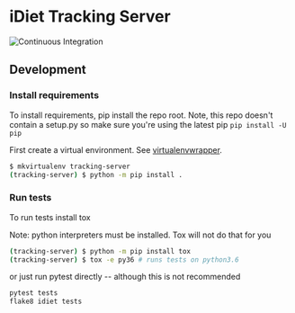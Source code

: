 iDiet Tracking Server
=====================


![Continuous Integration](https://github.com/johnhoman/tracking-server/workflows/Continuous%20Integration/badge.svg)

## Development
### Install requirements
To install requirements, pip install the repo root. Note, this repo doesn't
contain a setup.py so make sure you're using the latest pip `pip install -U pip`

First create a virtual environment.
See [virtualenvwrapper](https://virtualenvwrapper.readthedocs.io/en/latest/).

```bash
$ mkvirtualenv tracking-server
(tracking-server) $ python -m pip install .
```

### Run tests
To run tests install tox

Note: python interpreters must be installed. Tox will not do that for you
```bash
(tracking-server) $ python -m pip install tox
(tracking-server) $ tox -e py36 # runs tests on python3.6
```
or just run pytest directly -- although this is not recommended

```bash
pytest tests
flake8 idiet tests
```
